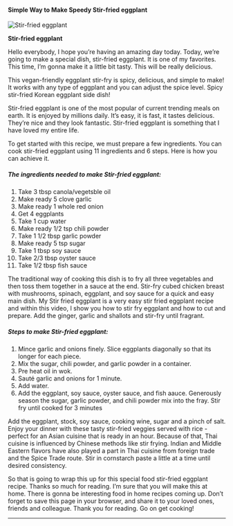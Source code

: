             

#### Simple Way to Make Speedy Stir-fried eggplant

![Stir-fried eggplant](https://img-global.cpcdn.com/recipes/4945032690794496/751x532cq70/stir-fried-eggplant-recipe-main-photo.jpg)

**Stir-fried eggplant**

Hello everybody, I hope you’re having an amazing day today. Today, we’re going to make a special dish, stir-fried eggplant. It is one of my favorites. This time, I’m gonna make it a little bit tasty. This will be really delicious.

This vegan-friendly eggplant stir-fry is spicy, delicious, and simple to make! It works with any type of eggplant and you can adjust the spice level. Spicy stir-fried Korean eggplant side dish!

Stir-fried eggplant is one of the most popular of current trending meals on earth. It is enjoyed by millions daily. It’s easy, it is fast, it tastes delicious. They’re nice and they look fantastic. Stir-fried eggplant is something that I have loved my entire life.

To get started with this recipe, we must prepare a few ingredients. You can cook stir-fried eggplant using 11 ingredients and 6 steps. Here is how you can achieve it.

##### The ingredients needed to make Stir-fried eggplant:

1.  Take 3 tbsp canola/vegetsble oil
2.  Make ready 5 clove garlic
3.  Make ready 1 whole red onion
4.  Get 4 eggplants
5.  Take 1 cup water
6.  Make ready 1/2 tsp chili powder
7.  Take 1 1/2 tbsp garlic powder
8.  Make ready 5 tsp sugar
9.  Take 1 tbsp soy sauce
10.  Take 2/3 tbsp oyster sauce
11.  Take 1/2 tbsp fish sauce

The traditional way of cooking this dish is to fry all three vegetables and then toss them together in a sauce at the end. Stir-fry cubed chicken breast with mushrooms, spinach, eggplant, and soy sauce for a quick and easy main dish. My Stir fried eggplant is a very easy stir fried eggplant recipe and within this video, I show you how to stir fry eggplant and how to cut and prepare. Add the ginger, garlic and shallots and stir-fry until fragrant.

##### Steps to make Stir-fried eggplant:

1.  Mince garlic and onions finely. Slice eggplants diagonally so that its longer for each piece.
2.  Mix the sugar, chili powder, and garlic powder in a container.
3.  Pre heat oil in wok.
4.  Sauté garlic and onions for 1 minute.
5.  Add water.
6.  Add the eggplant, soy sauce, oyster sauce, and fish aauce. Generously season the sugar, garlic powder, and chili powder mix into the fray. Stir fry until cooked for 3 minutes

Add the eggplant, stock, soy sauce, cooking wine, sugar and a pinch of salt. Enjoy your dinner with these tasty stir-fried veggies served with rice - perfect for an Asian cuisine that is ready in an hour. Because of that, Thai cuisine is influenced by Chinese methods like stir frying. Indian and Middle Eastern flavors have also played a part in Thai cuisine from foreign trade and the Spice Trade route. Stir in cornstarch paste a little at a time until desired consistency.

So that is going to wrap this up for this special food stir-fried eggplant recipe. Thanks so much for reading. I’m sure that you will make this at home. There is gonna be interesting food in home recipes coming up. Don’t forget to save this page in your browser, and share it to your loved ones, friends and colleague. Thank you for reading. Go on get cooking!

* * *